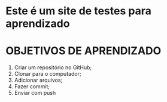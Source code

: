 # Este é um site de testes para aprendizado

# OBJETIVOS DE APRENDIZADO

1. Criar um repositório no GitHub;
2. Clonar para o computador;
3. Adicionar arquivos;
4. Fazer commit;
5. Enviar com push